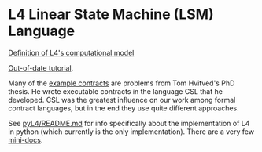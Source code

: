 # L4 Linear State Machine (LSM) Language


[Definition of L4's computational model](https://github.com/legalese/complaw-deeptech/blob/master/linear_state_machine_language/pyL4/docs/LegaleseResearchReportApril2018/LegaleseResearchReportApril2018.pdf)


[Out-of-date tutorial](https://github.com/legalese/complaw-deeptech/blob/master/linear_state_machine_language/docs-out-of-date/out-of-date_LSM_tutorial.md).

Many of the [example contracts](https://github.com/legalese/complaw-deeptech/tree/master/linear_state_machine_language/pyL4/examples) are problems from Tom Hvitved's PhD thesis. He wrote executable contracts in the language CSL that he developed. CSL was the greatest influence on our work among formal contract languages, but in the end they use quite different approaches.

See [pyL4/README.md](https://github.com/legalese/complaw-deeptech/tree/master/linear_state_machine_language/pyL4/README.md) for info specifically about the implementation of L4 in python (which currently is the only implementation). There are a very few [mini-docs](https://github.com/legalese/complaw-deeptech/tree/master/linear_state_machine_language/pyL4/docs).